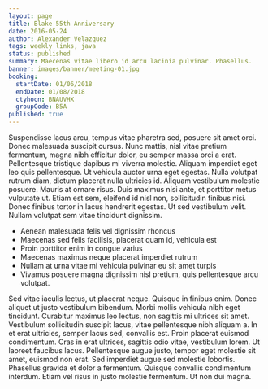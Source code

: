 ```yaml
---
layout: page
title: Blake 55th Anniversary
date: 2016-05-24
author: Alexander Velazquez
tags: weekly links, java
status: published
summary: Maecenas vitae libero id arcu lacinia pulvinar. Phasellus.
banner: images/banner/meeting-01.jpg
booking:
  startDate: 01/06/2018
  endDate: 01/08/2018
  ctyhocn: BNAUVHX
  groupCode: B5A
published: true
---
```

Suspendisse lacus arcu, tempus vitae pharetra sed, posuere sit amet orci. Donec malesuada suscipit cursus. Nunc mattis, nisl vitae pretium fermentum, magna nibh efficitur dolor, eu semper massa orci a erat. Pellentesque tristique dapibus mi viverra molestie. Aliquam imperdiet eget leo quis pellentesque. Ut vehicula auctor urna eget egestas. Nulla volutpat rutrum diam, dictum placerat nulla ultricies id. Aliquam vestibulum molestie posuere. Mauris at ornare risus. Duis maximus nisi ante, et porttitor metus vulputate ut. Etiam est sem, eleifend id nisl non, sollicitudin finibus nisi. Donec finibus tortor in lacus hendrerit egestas. Ut sed vestibulum velit. Nullam volutpat sem vitae tincidunt dignissim.

* Aenean malesuada felis vel dignissim rhoncus
* Maecenas sed felis facilisis, placerat quam id, vehicula est
* Proin porttitor enim in congue varius
* Maecenas maximus neque placerat imperdiet rutrum
* Nullam at urna vitae mi vehicula pulvinar eu sit amet turpis
* Vivamus posuere magna dignissim nisl pretium, quis pellentesque arcu volutpat.

Sed vitae iaculis lectus, ut placerat neque. Quisque in finibus enim. Donec aliquet ut justo vestibulum bibendum. Morbi mollis vehicula nibh eget tincidunt. Curabitur maximus leo lectus, non sagittis mi ultrices sit amet. Vestibulum sollicitudin suscipit lacus, vitae pellentesque nibh aliquam a. In et erat ultricies, semper lacus sed, convallis est. Proin placerat euismod condimentum. Cras in erat ultrices, sagittis odio vitae, vestibulum lorem. Ut laoreet faucibus lacus. Pellentesque augue justo, tempor eget molestie sit amet, euismod non erat. Sed imperdiet augue sed molestie lobortis. Phasellus gravida et dolor a fermentum. Quisque convallis condimentum interdum. Etiam vel risus in justo molestie fermentum. Ut non dui magna.
